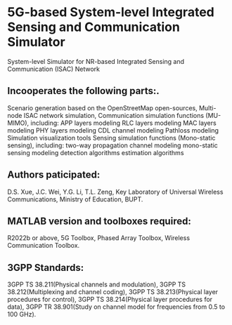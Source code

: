 # 5G-based System-level Integrated Sensing and Communication Simulator
System-level Simulator for NR-based Integrated Sensing and Communication (ISAC) Network

## Incooperates the following parts:.
  Scenario generation based on the OpenStreetMap open-sources,
  Multi-node ISAC network simulation,
  Communication simulation functions (MU-MIMO), including:
       APP layers modeling
       RLC layers modeling
       MAC layers modeling
       PHY layers modeling
       CDL channel modeling
       Pathloss modeling
       Simulation visualization tools
  Sensing simulation functions (Mono-static sensing), including:
       two-way propagation channel modeling
       mono-static sensing modeling
       detection algorithms
       estimation algorithms

## Authors paticipated:
D.S. Xue, J.C. Wei, Y.G. Li, T.L. Zeng, 
Key Laboratory of Universal Wireless Communications, Ministry of Education, BUPT.


## MATLAB version and toolboxes required: 
R2022b or above,
5G Toolbox, Phased Array Toolbox, Wireless Communication Toolbox.


## 3GPP Standards:
3GPP TS 38.211(Physical channels and modulation), 
3GPP TS 38.212(Multiplexing and channel coding), 
3GPP TS 38.213(Physical layer procedures for control), 
3GPP TS 38.214(Physical layer procedures for data), 
3GPP TR 38.901(Study on channel model for frequencies from 0.5 to 100 GHz).

